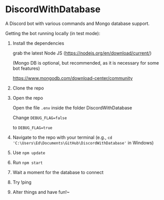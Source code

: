 # DiscordWithDatabase
A Discord bot with various commands and Mongo database support.

Getting the bot running locally (in test mode):

1. Install the dependencies
   
   grab the latest Node JS (https://nodejs.org/en/download/current/)
   
   (Mongo DB is optional, but recommended, as it is necessary for some bot features)
   
   https://www.mongodb.com/download-center/community

2. Clone the repo

3. Open the repo
   
   Open the file `.env` inside the folder DiscordWithDatabase
   
   Change `DEBUG_FLAG=false`
   
   to `DEBUG_FLAG=true`

4. Navigate to the repo with your terminal (e.g., `cd 'C:\Users\Ed\Documents\GitHub\DiscordWithDatabase'` in Windows) 

5. Use `npm update`

6. Run `npm start`

7. Wait a moment for the database to connect

8. Try !ping

9. Alter things and have fun!~ 